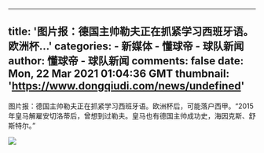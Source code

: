 
---
title: '图片报：德国主帅勒夫正在抓紧学习西班牙语。欧洲杯...'
categories: 
    - 新媒体
    - 懂球帝 - 球队新闻
author: 懂球帝 - 球队新闻
comments: false
date: Mon, 22 Mar 2021 01:04:36 GMT
thumbnail: 'https://www.dongqiudi.com/news/undefined'
---

<div>   
<div class="con">
        <p>图片报：德国主帅勒夫正在抓紧学习西班牙语。欧洲杯后，可能落户西甲。“2015年皇马解雇安切洛蒂后，曾想到过勒夫。皇马也有德国主帅成功史，海因克斯、舒斯特尔。”</p><p><img data-src="https://img1.qunliao.info/fastdfs5/M00/76/36/720x-/-/-/rB8CCmBX7SSAL5EfAABJud-IfBE25.jpeg" data-width="630" data-height="415" orig-src="https://img1.qunliao.info/fastdfs5/M00/76/36/rB8CCmBX7SSAL5EfAABJud-IfBE25.jpeg" src="https://www.dongqiudi.com/news/undefined" referrerpolicy="no-referrer"></p>
      </div>
      
</div>
            